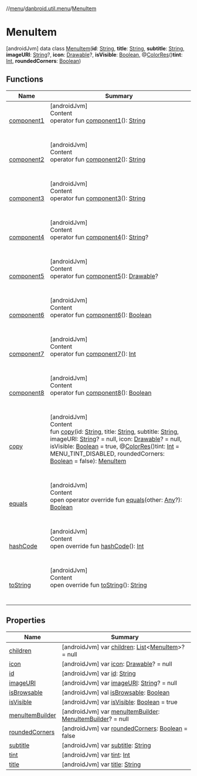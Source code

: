 //[menu](../../index.md)/[danbroid.util.menu](../index.md)/[MenuItem](index.md)



# MenuItem  
 [androidJvm] data class [MenuItem](index.md)(**id**: [String](https://kotlinlang.org/api/latest/jvm/stdlib/kotlin/-string/index.html), **title**: [String](https://kotlinlang.org/api/latest/jvm/stdlib/kotlin/-string/index.html), **subtitle**: [String](https://kotlinlang.org/api/latest/jvm/stdlib/kotlin/-string/index.html), **imageURI**: [String](https://kotlinlang.org/api/latest/jvm/stdlib/kotlin/-string/index.html)?, **icon**: [Drawable](https://developer.android.com/reference/kotlin/android/graphics/drawable/Drawable.html)?, **isVisible**: [Boolean](https://kotlinlang.org/api/latest/jvm/stdlib/kotlin/-boolean/index.html), @[ColorRes](https://developer.android.com/reference/kotlin/androidx/annotation/ColorRes.html)()**tint**: [Int](https://kotlinlang.org/api/latest/jvm/stdlib/kotlin/-int/index.html), **roundedCorners**: [Boolean](https://kotlinlang.org/api/latest/jvm/stdlib/kotlin/-boolean/index.html))   


## Functions  
  
|  Name|  Summary| 
|---|---|
| <a name="danbroid.util.menu/MenuItem/component1/#/PointingToDeclaration/"></a>[component1](component1.md)| <a name="danbroid.util.menu/MenuItem/component1/#/PointingToDeclaration/"></a>[androidJvm]  <br>Content  <br>operator fun [component1](component1.md)(): [String](https://kotlinlang.org/api/latest/jvm/stdlib/kotlin/-string/index.html)  <br><br><br>
| <a name="danbroid.util.menu/MenuItem/component2/#/PointingToDeclaration/"></a>[component2](component2.md)| <a name="danbroid.util.menu/MenuItem/component2/#/PointingToDeclaration/"></a>[androidJvm]  <br>Content  <br>operator fun [component2](component2.md)(): [String](https://kotlinlang.org/api/latest/jvm/stdlib/kotlin/-string/index.html)  <br><br><br>
| <a name="danbroid.util.menu/MenuItem/component3/#/PointingToDeclaration/"></a>[component3](component3.md)| <a name="danbroid.util.menu/MenuItem/component3/#/PointingToDeclaration/"></a>[androidJvm]  <br>Content  <br>operator fun [component3](component3.md)(): [String](https://kotlinlang.org/api/latest/jvm/stdlib/kotlin/-string/index.html)  <br><br><br>
| <a name="danbroid.util.menu/MenuItem/component4/#/PointingToDeclaration/"></a>[component4](component4.md)| <a name="danbroid.util.menu/MenuItem/component4/#/PointingToDeclaration/"></a>[androidJvm]  <br>Content  <br>operator fun [component4](component4.md)(): [String](https://kotlinlang.org/api/latest/jvm/stdlib/kotlin/-string/index.html)?  <br><br><br>
| <a name="danbroid.util.menu/MenuItem/component5/#/PointingToDeclaration/"></a>[component5](component5.md)| <a name="danbroid.util.menu/MenuItem/component5/#/PointingToDeclaration/"></a>[androidJvm]  <br>Content  <br>operator fun [component5](component5.md)(): [Drawable](https://developer.android.com/reference/kotlin/android/graphics/drawable/Drawable.html)?  <br><br><br>
| <a name="danbroid.util.menu/MenuItem/component6/#/PointingToDeclaration/"></a>[component6](component6.md)| <a name="danbroid.util.menu/MenuItem/component6/#/PointingToDeclaration/"></a>[androidJvm]  <br>Content  <br>operator fun [component6](component6.md)(): [Boolean](https://kotlinlang.org/api/latest/jvm/stdlib/kotlin/-boolean/index.html)  <br><br><br>
| <a name="danbroid.util.menu/MenuItem/component7/#/PointingToDeclaration/"></a>[component7](component7.md)| <a name="danbroid.util.menu/MenuItem/component7/#/PointingToDeclaration/"></a>[androidJvm]  <br>Content  <br>operator fun [component7](component7.md)(): [Int](https://kotlinlang.org/api/latest/jvm/stdlib/kotlin/-int/index.html)  <br><br><br>
| <a name="danbroid.util.menu/MenuItem/component8/#/PointingToDeclaration/"></a>[component8](component8.md)| <a name="danbroid.util.menu/MenuItem/component8/#/PointingToDeclaration/"></a>[androidJvm]  <br>Content  <br>operator fun [component8](component8.md)(): [Boolean](https://kotlinlang.org/api/latest/jvm/stdlib/kotlin/-boolean/index.html)  <br><br><br>
| <a name="danbroid.util.menu/MenuItem/copy/#kotlin.String#kotlin.String#kotlin.String#kotlin.String?#android.graphics.drawable.Drawable?#kotlin.Boolean#kotlin.Int#kotlin.Boolean/PointingToDeclaration/"></a>[copy](copy.md)| <a name="danbroid.util.menu/MenuItem/copy/#kotlin.String#kotlin.String#kotlin.String#kotlin.String?#android.graphics.drawable.Drawable?#kotlin.Boolean#kotlin.Int#kotlin.Boolean/PointingToDeclaration/"></a>[androidJvm]  <br>Content  <br>fun [copy](copy.md)(id: [String](https://kotlinlang.org/api/latest/jvm/stdlib/kotlin/-string/index.html), title: [String](https://kotlinlang.org/api/latest/jvm/stdlib/kotlin/-string/index.html), subtitle: [String](https://kotlinlang.org/api/latest/jvm/stdlib/kotlin/-string/index.html), imageURI: [String](https://kotlinlang.org/api/latest/jvm/stdlib/kotlin/-string/index.html)? = null, icon: [Drawable](https://developer.android.com/reference/kotlin/android/graphics/drawable/Drawable.html)? = null, isVisible: [Boolean](https://kotlinlang.org/api/latest/jvm/stdlib/kotlin/-boolean/index.html) = true, @[ColorRes](https://developer.android.com/reference/kotlin/androidx/annotation/ColorRes.html)()tint: [Int](https://kotlinlang.org/api/latest/jvm/stdlib/kotlin/-int/index.html) = MENU_TINT_DISABLED, roundedCorners: [Boolean](https://kotlinlang.org/api/latest/jvm/stdlib/kotlin/-boolean/index.html) = false): [MenuItem](index.md)  <br><br><br>
| <a name="kotlin/Any/equals/#kotlin.Any?/PointingToDeclaration/"></a>[equals](../../danbroid.util.menu.ui/-menu-item-diff-callback/index.md#%5Bkotlin%2FAny%2Fequals%2F%23kotlin.Any%3F%2FPointingToDeclaration%2F%5D%2FFunctions%2F1196745542)| <a name="kotlin/Any/equals/#kotlin.Any?/PointingToDeclaration/"></a>[androidJvm]  <br>Content  <br>open operator override fun [equals](../../danbroid.util.menu.ui/-menu-item-diff-callback/index.md#%5Bkotlin%2FAny%2Fequals%2F%23kotlin.Any%3F%2FPointingToDeclaration%2F%5D%2FFunctions%2F1196745542)(other: [Any](https://kotlinlang.org/api/latest/jvm/stdlib/kotlin/-any/index.html)?): [Boolean](https://kotlinlang.org/api/latest/jvm/stdlib/kotlin/-boolean/index.html)  <br><br><br>
| <a name="kotlin/Any/hashCode/#/PointingToDeclaration/"></a>[hashCode](../../danbroid.util.menu.ui/-menu-item-diff-callback/index.md#%5Bkotlin%2FAny%2FhashCode%2F%23%2FPointingToDeclaration%2F%5D%2FFunctions%2F1196745542)| <a name="kotlin/Any/hashCode/#/PointingToDeclaration/"></a>[androidJvm]  <br>Content  <br>open override fun [hashCode](../../danbroid.util.menu.ui/-menu-item-diff-callback/index.md#%5Bkotlin%2FAny%2FhashCode%2F%23%2FPointingToDeclaration%2F%5D%2FFunctions%2F1196745542)(): [Int](https://kotlinlang.org/api/latest/jvm/stdlib/kotlin/-int/index.html)  <br><br><br>
| <a name="kotlin/Any/toString/#/PointingToDeclaration/"></a>[toString](../../danbroid.util.menu.ui/-menu-item-diff-callback/index.md#%5Bkotlin%2FAny%2FtoString%2F%23%2FPointingToDeclaration%2F%5D%2FFunctions%2F1196745542)| <a name="kotlin/Any/toString/#/PointingToDeclaration/"></a>[androidJvm]  <br>Content  <br>open override fun [toString](../../danbroid.util.menu.ui/-menu-item-diff-callback/index.md#%5Bkotlin%2FAny%2FtoString%2F%23%2FPointingToDeclaration%2F%5D%2FFunctions%2F1196745542)(): [String](https://kotlinlang.org/api/latest/jvm/stdlib/kotlin/-string/index.html)  <br><br><br>


## Properties  
  
|  Name|  Summary| 
|---|---|
| <a name="danbroid.util.menu/MenuItem/children/#/PointingToDeclaration/"></a>[children](children.md)| <a name="danbroid.util.menu/MenuItem/children/#/PointingToDeclaration/"></a> [androidJvm] var [children](children.md): [List](https://kotlinlang.org/api/latest/jvm/stdlib/kotlin.collections/-list/index.html)<[MenuItem](index.md)>? = null   <br>
| <a name="danbroid.util.menu/MenuItem/icon/#/PointingToDeclaration/"></a>[icon](icon.md)| <a name="danbroid.util.menu/MenuItem/icon/#/PointingToDeclaration/"></a> [androidJvm] var [icon](icon.md): [Drawable](https://developer.android.com/reference/kotlin/android/graphics/drawable/Drawable.html)? = null   <br>
| <a name="danbroid.util.menu/MenuItem/id/#/PointingToDeclaration/"></a>[id](id.md)| <a name="danbroid.util.menu/MenuItem/id/#/PointingToDeclaration/"></a> [androidJvm] var [id](id.md): [String](https://kotlinlang.org/api/latest/jvm/stdlib/kotlin/-string/index.html)   <br>
| <a name="danbroid.util.menu/MenuItem/imageURI/#/PointingToDeclaration/"></a>[imageURI](image-u-r-i.md)| <a name="danbroid.util.menu/MenuItem/imageURI/#/PointingToDeclaration/"></a> [androidJvm] var [imageURI](image-u-r-i.md): [String](https://kotlinlang.org/api/latest/jvm/stdlib/kotlin/-string/index.html)? = null   <br>
| <a name="danbroid.util.menu/MenuItem/isBrowsable/#/PointingToDeclaration/"></a>[isBrowsable](is-browsable.md)| <a name="danbroid.util.menu/MenuItem/isBrowsable/#/PointingToDeclaration/"></a> [androidJvm] val [isBrowsable](is-browsable.md): [Boolean](https://kotlinlang.org/api/latest/jvm/stdlib/kotlin/-boolean/index.html)   <br>
| <a name="danbroid.util.menu/MenuItem/isVisible/#/PointingToDeclaration/"></a>[isVisible](is-visible.md)| <a name="danbroid.util.menu/MenuItem/isVisible/#/PointingToDeclaration/"></a> [androidJvm] var [isVisible](is-visible.md): [Boolean](https://kotlinlang.org/api/latest/jvm/stdlib/kotlin/-boolean/index.html) = true   <br>
| <a name="danbroid.util.menu/MenuItem/menuItemBuilder/#/PointingToDeclaration/"></a>[menuItemBuilder](menu-item-builder.md)| <a name="danbroid.util.menu/MenuItem/menuItemBuilder/#/PointingToDeclaration/"></a> [androidJvm] var [menuItemBuilder](menu-item-builder.md): [MenuItemBuilder](../-menu-item-builder/index.md)? = null   <br>
| <a name="danbroid.util.menu/MenuItem/roundedCorners/#/PointingToDeclaration/"></a>[roundedCorners](rounded-corners.md)| <a name="danbroid.util.menu/MenuItem/roundedCorners/#/PointingToDeclaration/"></a> [androidJvm] var [roundedCorners](rounded-corners.md): [Boolean](https://kotlinlang.org/api/latest/jvm/stdlib/kotlin/-boolean/index.html) = false   <br>
| <a name="danbroid.util.menu/MenuItem/subtitle/#/PointingToDeclaration/"></a>[subtitle](subtitle.md)| <a name="danbroid.util.menu/MenuItem/subtitle/#/PointingToDeclaration/"></a> [androidJvm] var [subtitle](subtitle.md): [String](https://kotlinlang.org/api/latest/jvm/stdlib/kotlin/-string/index.html)   <br>
| <a name="danbroid.util.menu/MenuItem/tint/#/PointingToDeclaration/"></a>[tint](tint.md)| <a name="danbroid.util.menu/MenuItem/tint/#/PointingToDeclaration/"></a> [androidJvm] var [tint](tint.md): [Int](https://kotlinlang.org/api/latest/jvm/stdlib/kotlin/-int/index.html)   <br>
| <a name="danbroid.util.menu/MenuItem/title/#/PointingToDeclaration/"></a>[title](title.md)| <a name="danbroid.util.menu/MenuItem/title/#/PointingToDeclaration/"></a> [androidJvm] var [title](title.md): [String](https://kotlinlang.org/api/latest/jvm/stdlib/kotlin/-string/index.html)   <br>

